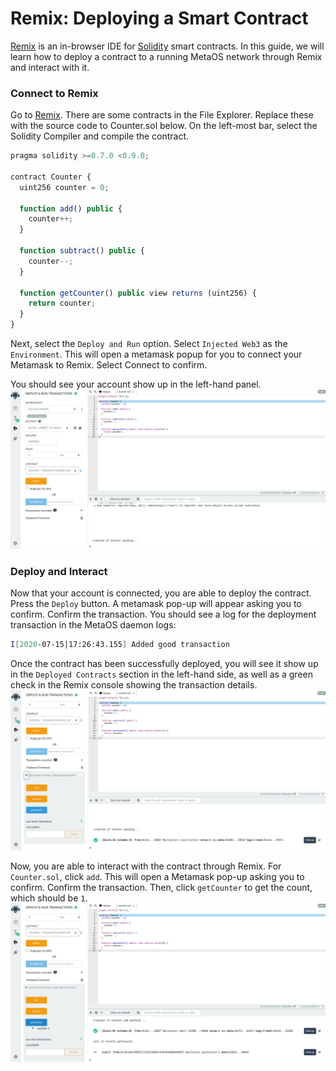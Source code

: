 # Remix: Deploying a Smart Contract
[Remix](http://remix.ethereum.org/) is an in-browser IDE for [Solidity](https://github.com/ethereum/solidity) smart contracts. 
In this guide, we will learn how to deploy a contract to a running MetaOS network through Remix and interact with it.

### Connect to Remix
Go to [Remix](http://remix.ethereum.org/). There are some contracts in the File Explorer. 
Replace these with the source code to Counter.sol below. On the left-most bar, select the Solidity Compiler and compile the contract.
```js
pragma solidity >=0.7.0 <0.9.0;

contract Counter {
  uint256 counter = 0;

  function add() public {
    counter++;
  }

  function subtract() public {
    counter--;
  }

  function getCounter() public view returns (uint256) {
    return counter;
  }
}
```
Next, select the `Deploy and Run` option. Select `Injected Web3` as the `Environment`. 
This will open a metamask popup for you to connect your Metamask to Remix. Select Connect to confirm.

You should see your account show up in the left-hand panel.
![remix_deploy](/static/remix_deploy.png)

### Deploy and Interact

Now that your account is connected, you are able to deploy the contract. Press the `Deploy` button. 
A metamask pop-up will appear asking you to confirm. Confirm the transaction. 
You should see a log for the deployment transaction in the MetaOS daemon logs:

```bash
I[2020-07-15|17:26:43.155] Added good transaction                       module=mempool tx=877A8E6600FA27EC2B2362719274314977B243671DC4E5F8796ED97FFC0CBE42 res="&{CheckTx:log:\"[]\" gas_wanted:121193 }" height=31 total=1
```

Once the contract has been successfully deployed, you will see it show up in the `Deployed Contracts` section in the left-hand side, as well as a green check in the Remix console showing the transaction details.
![remix_deployed](/static/remix_deployed.png)

Now, you are able to interact with the contract through Remix. For `Counter.sol`, click `add`. This will open a Metamask pop-up asking you to confirm. Confirm the transaction. Then, click `getCounter` to get the count, which should be `1`.
![remix_interact](/static/remix_interact.png)


